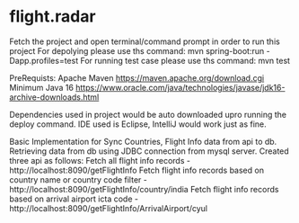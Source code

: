 # flight.radar

Fetch the project and open terminal/command prompt in order to run this project
For depolying please use ths command: mvn spring-boot:run -Dapp.profiles=test
For running test case please use ths command: mvn test

PreRequists:
  Apache Maven
    https://maven.apache.org/download.cgi
  Minimum Java 16
    https://www.oracle.com/java/technologies/javase/jdk16-archive-downloads.html

  Dependencies used in project would be auto downloaded upro running the deploy command.
  IDE used is Eclipse, IntelliJ would work just as fine.

Basic Implementation for Sync Countries, Flight Info data from api to db.
Retrieving data from db using JDBC connection from mysql server.
Created three api as follows:
  Fetch all flight info records - http://localhost:8090/getFlightInfo
  Fetch flight info records based on country name or country code filter - http://localhost:8090/getFlightInfo/country/india
  Fetch flight info records based on arrival airport icta code - http://localhost:8090/getFlightInfo/ArrivalAirport/cyul
